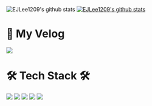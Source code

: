 ![EJLee1209's github stats](https://github-readme-stats.vercel.app/api?username=EJLee1209&show_icons=true)
[![EJLee1209's github stats](https://github-readme-stats.vercel.app/api/top-langs/?username=EJLee1209&show_icons=true&hide_border=true&title_color=004386&icon_color=004386&layout=compact)](https://github.com/EJLee1209)

# 📖 My Velog
<a href="https://velog.io/@dldmswo1209"><img src="https://img.shields.io/badge/Velog-3DDC84?style=flat-square&logo=Blogger&logoColor=white"/></a>

# 🛠 Tech Stack 🛠
<img src="https://img.shields.io/badge/Java-007396?style=flat-square&logo=Java&logoColor=white"/> <img src="https://img.shields.io/badge/Python-3766AB?style=flat-square&logo=Python&logoColor=white"/> <img src="https://img.shields.io/badge/Kotlin-7F52FF?style=flat-square&logo=Kotlin&logoColor=white"/> <img src="https://img.shields.io/badge/Firebase-FFCA28?style=flat-square&logo=firebase&logoColor=white"/> <img src="https://img.shields.io/badge/C++-00599C?style=flat-square&logo=C%2B%2B&logoColor=white"/>
